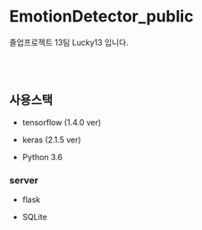 # EmotionDetector_public
졸업프로젝트 13팀  Lucky13 입니다. 

<br>

<br>

## 사용스택

- tensorflow (1.4.0 ver) 
- keras (2.1.5 ver)

- Python 3.6

### server

- flask 

- SQLite